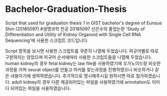 # Bachelor-Graduation-Thesis
Script that used for graduation thesis 1 in GIST bachelor's degree of Eunsue Shin (20185097)
#생명과학 전공 20185097 신은수의 졸업논문 'Study of Differentiation and Utility of Kidney Organoid with Single Cell RNA Sequencing'에 사용한 스크립트 코드입니다.

Script 항목을 보시면 사용한 스크립트를 꾸준히 나열해 두었습니다.
피규어별로 따로 구분하지는 않았으며 피규어 순서에따라 사용한 스크립트들을 나열해 두었습니다. 
human kidney의 경우 fetal kidney는  law file을 사용하였기에 오가노이드랑 비슷한 과정을 거쳐 seurat object를 만들고 마커를 찾는과정을 진행하였으나 비슷하거나 같은 내용이기에 생략하였습니다. 
추가적으로 명시해주시길 원하시면 따로 첨가하겠습니다.
adult kidney의 경우 다른 제공되어있는 파일을 사용하였기에 annotation도 이미 다 되어있는 파일을 사용하였습니다. 
